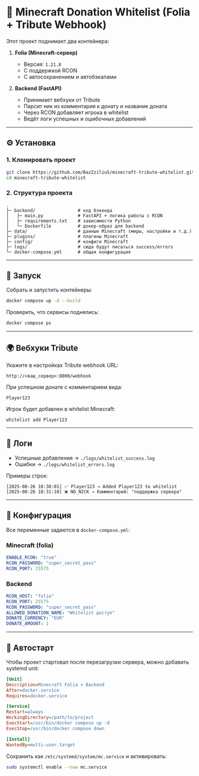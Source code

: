 # 🚀 Minecraft Donation Whitelist (Folia + Tribute Webhook)

Этот проект поднимает два контейнера:

1. **Folia (Minecraft-сервер)**  
   - Версия: `1.21.8`  
   - С поддержкой RCON  
   - С автосохранением и автобэкапами  

2. **Backend (FastAPI)**  
   - Принимает вебхуки от Tribute  
   - Парсит ник из комментария к донату и название доната
   - Через RCON добавляет игрока в whitelist  
   - Ведёт логи успешных и ошибочных добавлений

---

## ⚙️ Установка

### 1. Клонировать проект
```bash
git clone https://github.com/BazZziliuS/minecraft-tribute-whitelist.git
cd minecraft-tribute-whitelist
````

### 2. Структура проекта

```
.
├─ backend/                # код бэкенда
│   ├─ main.py             # FastAPI + логика работы с RCON
│   ├─ requirements.txt    # зависимости Python
│   └─ Dockerfile          # докер-образ для backend
├─ data/                   # данные Minecraft (миры, настройки и т.д.)
├─ plugins/                # плагины Minecraft
├─ config/                 # конфиги Minecraft
├─ logs/                   # сюда будут писаться success/errors
└─ docker-compose.yml      # общая конфигурация
```

---

## 🐳 Запуск

Собрать и запустить контейнеры:

```bash
docker compose up -d --build
```

Проверить, что сервисы поднялись:

```bash
docker compose ps
```

---

## 🌍 Вебхуки Tribute

Укажите в настройках Tribute webhook URL:

```
http://<ваш_сервер>:8000/webhook
```

При успешном донате с комментарием вида:

```
Player123
```

Игрок будет добавлен в whitelist Minecraft:

```
whitelist add Player123
```

---

## 📜 Логи

* Успешные добавления → `./logs/whitelist_success.log`
* Ошибки → `./logs/whitelist_errors.log`

Примеры строк:

```
[2025-08-26 18:30:01] ✅ Player123 → Added Player123 to whitelist
[2025-08-26 18:31:10] ❌ NO_NICK → Комментарий: "поддержка сервера"
```

---

## 🔧 Конфигурация

Все переменные задаются в `docker-compose.yml`:

### Minecraft (folia)

```yaml
ENABLE_RCON: "true"
RCON_PASSWORD: "super_secret_pass"
RCON_PORT: 25575
```

### Backend

```yaml
RCON_HOST: "folia"
RCON_PORT: 25575
RCON_PASSWORD: "super_secret_pass"
ALLOWED_DONATION_NAME: "Whitelist доступ"
DONATE_CURRENCY: "EUR"
DONATE_AMOUNT: 1
```

---

## 🚀 Автостарт

Чтобы проект стартовал после перезагрузки сервера, можно добавить systemd unit:

```ini
[Unit]
Description=Minecraft Folia + Backend
After=docker.service
Requires=docker.service

[Service]
Restart=always
WorkingDirectory=/path/to/project
ExecStart=/usr/bin/docker compose up -d
ExecStop=/usr/bin/docker compose down

[Install]
WantedBy=multi-user.target
```

Сохранить как `/etc/systemd/system/mc.service` и активировать:

```bash
sudo systemctl enable --now mc.service
```

